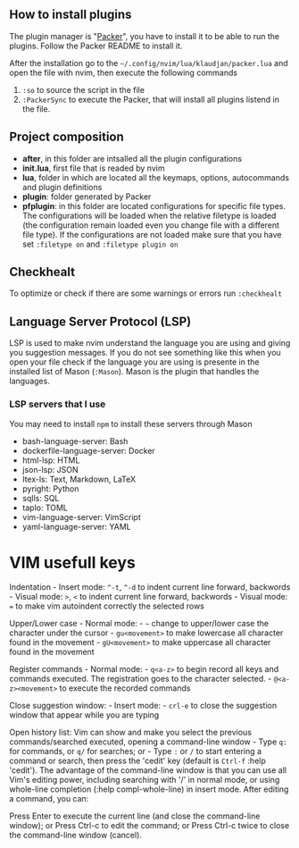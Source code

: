 ## How to install plugins
The plugin manager is "[Packer](https://github.com/wbthomason/packer.nvim)",
you have to install it to be able to run the plugins.
Follow the Packer README to install it.

After the installation go to the `~/.config/nvim/lua/klaudjan/packer.lua`
and open the file with nvim, then execute the following commands

1. `:so` to source the script in the file
2. `:PackerSync` to execute the Packer, that will install all plugins listend
in the file.

## Project composition
- **after**, in this folder are intsalled all the plugin configurations
- **init.lua**, first file that is readed by nvim
- **lua**, folder in which are located all the keymaps, options, autocommands and
plugin definitions
- **plugin**: folder generated by Packer
- **pfplugin**: in this folder are located configurations for specific file types. The configurations will be loaded when the relative filetype is loaded (the configuration remain loaded even you change file with a different file type). If the configurations are not loaded make sure that you have  set `:filetype on` and
`:filetype plugin on`

## Checkhealt
To optimize or check if there are some warnings or errors run `:checkhealt`

## Language Server Protocol (LSP)
LSP is used to make nvim understand the language you are using and giving you
suggestion messages.
If you do not see something like this when you open your file check if the
language you are using is presente in the installed list of Mason (`:Mason`).
Mason is the plugin that handles the languages.

### LSP servers that I use
You may need to install `npm` to install these servers through Mason
- bash-language-server: Bash
- dockerfile-language-server: Docker
- html-lsp: HTML
- json-lsp: JSON
- ltex-ls: Text, Markdown, LaTeX
- pyright: Python
- sqlls: SQL
- taplo: TOML
- vim-language-server: VimScript
- yaml-language-server: YAML



# VIM usefull keys

Indentation
    - Insert mode: `^-t`, `^-d` to indent current line forward, backwords
    - Visual mode: `>`, `<` to indent current line forward, backwords
    - Visual mode: `=` to make vim autoindent correctly the selected rows

Upper/Lower case
    - Normal mode:
        - `~` change to upper/lower case the character under the cursor
        - `gu<movement>` to make lowercase all character found in the movement
        - `gU<movement>` to make uppercase all character found in the movement

Register commands
    - Normal mode:
        - `q<a-z>` to begin record all keys and commands executed. The registration
                   goes to the <a-z> character selected.
        - `@<a-z><movement>` to execute the recorded commands

Close suggestion window:
    - Insert mode:
        - `crl-e` to close the suggestion window that appear while you are typing

Open history list:
Vim can show and make you select the previous commands/searched executed,
opening a command-line window
    - Type `q:` for commands, or `q/` for searches; or
    - Type `:` or `/` to start entering a command or search, then press the 'cedit' key (default is `Ctrl-f` :help 'cedit').
The advantage of the command-line window is that you can use all Vim's editing power, including searching with '/' in normal mode, or using whole-line completion (:help compl-whole-line) in insert mode. After editing a command, you can:

Press Enter to execute the current line (and close the command-line window); or
Press Ctrl-c to edit the command; or Press Ctrl-c twice to close the command-line window (cancel).
